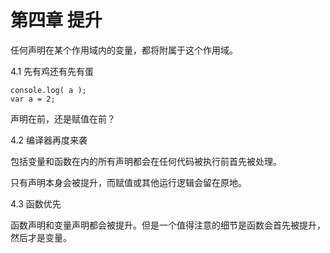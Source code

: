 # 第四章 提升


任何声明在某个作用域内的变量，都将附属于这个作用域。

4.1 先有鸡还有先有蛋

```
console.log( a ); 
var a = 2;
```
声明在前，还是赋值在前？


4.2 编译器再度来袭

包括变量和函数在内的所有声明都会在任何代码被执行前首先被处理。

只有声明本身会被提升，而赋值或其他运行逻辑会留在原地。

4.3 函数优先

函数声明和变量声明都会被提升。但是一个值得注意的细节是函数会首先被提升，然后才是变量。





